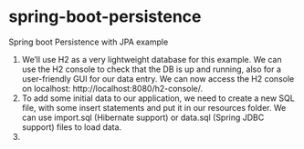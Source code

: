 # spring-boot-persistence
Spring boot Persistence with JPA example

1. We’ll use H2 as a very lightweight database for this example. We can use the H2 console to check that the DB is up and running, also for a user-friendly GUI for our data entry. We can now access the H2 console on localhost: http://localhost:8080/h2-console/.
2. To add some initial data to our application, we need to create a new SQL file, with some insert statements and put it in our resources folder. We can use import.sql (Hibernate support) or data.sql (Spring JDBC support) files to load data. 
2. 
